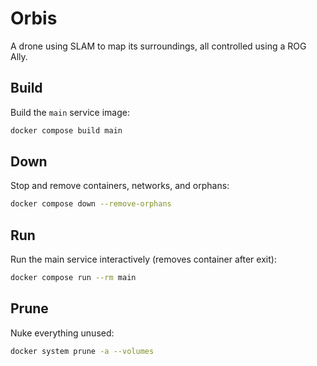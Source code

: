 # Orbis
A drone using SLAM to map its surroundings, all controlled using a ROG Ally.

## Build
Build the `main` service image:
```bash
docker compose build main
```

## Down
Stop and remove containers, networks, and orphans:
```bash
docker compose down --remove-orphans
```

## Run
Run the main service interactively (removes container after exit):
```bash
docker compose run --rm main
```

## Prune
Nuke everything unused:
```bash
docker system prune -a --volumes
```